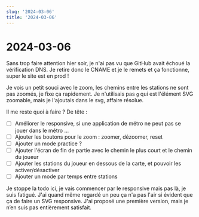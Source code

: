 ```yaml
---
slug: '2024-03-06'
title: '2024-03-06'
---
```


# 2024-03-06

Sans trop faire attention hier soir, je n'ai pas vu que GitHub avait échoué la vérification DNS.
Je retire donc le CNAME et je le remets et ça fonctionne, super le site est en prod !

Je vois un petit souci avec le zoom, les chemins entre les stations ne sont pas zoomés, je fixe ça rapidement.
Je n'utilisais pas `g` qui est l'élément SVG zoomable, mais je l'ajoutais dans le svg, affaire résolue.

Il me reste quoi à faire ?
De tête :

- [ ] Améliorer le responsive, si une application de métro ne peut pas se jouer dans le métro …
- [ ] Ajouter les boutons pour le zoom : zoomer, dézoomer, reset
- [ ] Ajouter un mode practice ?
- [ ] Ajouter l'écran de fin de partie avec le chemin le plus court et le chemin du joueur
- [ ] Ajouter les stations du joueur en dessous de la carte, et pouvoir les activer/désactiver
- [ ] Ajouter un mode par temps entre stations

Je stoppe la todo ici, je vais commencer par le responsive mais pas là, je suis fatigué.
J'ai quand même regardé un peu ça n'a pas l'air si évident que ça de faire un SVG responsive.
J'ai proposé une première version, mais je n’en suis pas entièrement satisfait.
